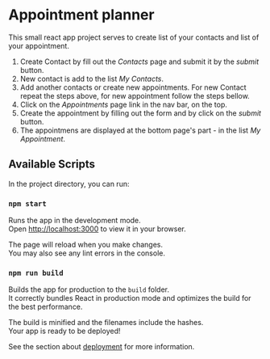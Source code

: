 # Appointment planner

This small react app project serves to create list of your contacts and list of your appointment.
1. Create Contact by fill out the *Contacts* page and submit it by the *submit* button.
2. New contact is add to the list *My Contacts*.
3. Add another contacts or create new appointments. For new Contact repeat the steps above, for new appointment follow the steps bellow.
4. Click on the *Appointments* page link in the nav bar, on the top.
5. Create the appointment by filling out the form and by click on the *submit* button.
6. The appointmens are displayed at the bottom page's part - in the list *My Appointment*.


## Available Scripts

In the project directory, you can run:

### `npm start`

Runs the app in the development mode.\
Open [http://localhost:3000](http://localhost:3000) to view it in your browser.

The page will reload when you make changes.\
You may also see any lint errors in the console.

### `npm run build`

Builds the app for production to the `build` folder.\
It correctly bundles React in production mode and optimizes the build for the best performance.

The build is minified and the filenames include the hashes.\
Your app is ready to be deployed!

See the section about [deployment](https://facebook.github.io/create-react-app/docs/deployment) for more information.

